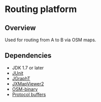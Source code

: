 # Routing platform #

## Overview ##

Used for routing from A to B via OSM maps.

## Dependencies ##

- JDK 1.7 or later
- [JUnit](http://www.junit.org)
- [JGraphT](https://github.com/jgrapht/jgrapht)
- [JXMapViewer2](https://github.com/msteiger/jxmapviewer2)
- [OSM-binary](https://github.com/openstreetmap/osmosis/tree/master/osmosis-osm-binary)
- [Protocol buffers](https://github.com/google/protobuf)
